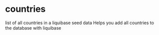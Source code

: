 # countries
list of all countries in a liquibase seed data
Helps you add all countries to the database with liquibase
